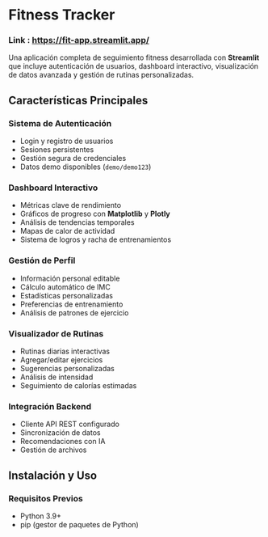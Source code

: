 #  Fitness Tracker
### Link : https://fit-app.streamlit.app/
Una aplicación completa de seguimiento fitness desarrollada con **Streamlit** que incluye autenticación de usuarios, dashboard interactivo, visualización de datos avanzada y gestión de rutinas personalizadas.

##  Características Principales

###  Sistema de Autenticación
- Login y registro de usuarios
- Sesiones persistentes
- Gestión segura de credenciales
- Datos demo disponibles (`demo/demo123`)

###  Dashboard Interactivo
- Métricas clave de rendimiento
- Gráficos de progreso con **Matplotlib** y **Plotly**
- Análisis de tendencias temporales
- Mapas de calor de actividad
- Sistema de logros y racha de entrenamientos

###  Gestión de Perfil
- Información personal editable
- Cálculo automático de IMC
- Estadísticas personalizadas
- Preferencias de entrenamiento
- Análisis de patrones de ejercicio

###  Visualizador de Rutinas
- Rutinas diarias interactivas
- Agregar/editar ejercicios
- Sugerencias personalizadas
- Análisis de intensidad
- Seguimiento de calorías estimadas

### Integración Backend
- Cliente API REST configurado
- Sincronización de datos
- Recomendaciones con IA
- Gestión de archivos

##  Instalación y Uso

### Requisitos Previos
- Python 3.9+
- pip (gestor de paquetes de Python)
